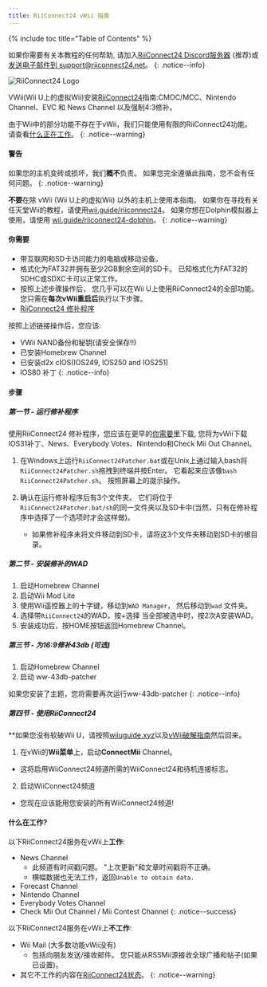 ```yaml
---
title: RiiConnect24 vWii 指南
---
```


{% include toc title="Table of Contents" %}

如果你需要有关本教程的任何帮助, 请加入[RiiConnect24 Discord服务器](https://discord.gg/rc24) (推荐)或 [发送电子邮件到 support@riiconnect24.net](mailto:support@riiconnect24.net)。
{: .notice--info}

![RiiConnect24 Logo](/images/WiiRC24Logo.jpg)

VWii(Wii U上的虚拟Wii)安装[RiiConnect24](https://rc24.xyz)指南:CMOC/MCC、Nintendo Channel、EVC 和 News Channel 以及强制4:3修补。

由于Wii中的部分功能不存在于vWii，我们只能使用有限的RiiConnect24功能。 请查看[什么正在工作](#whats-currently-working)。
{: .notice--warning}

#### 警告

如果您的主机变砖或损坏，我们**概不**负责。 如果您完全遵循此指南，您不会有任何问题。
{: .notice--warning}

**不要**在除 vWii (Wii U上的虚拟Wii) 以外的主机上使用本指南。 如果你在寻找有关任天堂Wii的教程，请使用[wii.guide/riiconnect24](riiconnect24)。 如果你想在Dolphin模拟器上使用，请使用 [wii.guide/riiconnect24-dolphin](/riiconnect24-dolphin)。
{: .notice--warning}

#### 你需要

* 带互联网和SD卡访问能力的电脑或移动设备。
* 格式化为FAT32并拥有至少2GB剩余空间的SD卡。 已知格式化为FAT32的SDHC或SDXC卡可以正常工作。
* 按照上述步骤操作后， 您几乎可以在Wii U上使用RiiConnect24的全部功能。 您只需在**每次vWii重启后**执行以下步骤。
* [RiiConnect24 修补程序](https://github.com/RiiConnect24/RiiConnect24-Patcher/releases)

按照上述链接操作后，您应该:
* VWii NAND备份和秘钥(请安全保存!!)
* 已安装Homebrew Channel
* 已安装d2x cIOS(IOS249, IOS250 and IOS251)
* IOS80 补丁
{: .notice--info}

#### 步骤

##### 第一节 - 运行修补程序

使用RiiConnect24 修补程序，您应该在更早的[你需要](#what-you-need)里下载, 您将为vWii下载IOS31补丁、News、Everybody Votes、Nintendo和Check Mii Out Channel。

1. 在Windows上运行`RiiConnect24Patcher.bat`或在Unix上通过输入bash将`RiiConnect24Patcher.sh`拖拽到终端并按Enter。 它看起来应该像`bash RiiConnect24Patcher.sh`。 按照屏幕上的提示操作。

2. 确认在运行修补程序后有3个文件夹。 它们将位于 `RiiConnect24Patcher.bat/sh`的同一文件夹以及SD卡中(当然，只有在修补程序中选择了一个选项时才会这样做)。
   - 如果修补程序未将文件移动到SD卡，请将这3个文件夹移动到SD卡的根目录。

##### 第二节 - 安装修补的WAD

1. 启动Homebrew Channel
2. 启动Wii Mod Lite
3. 使用Wii遥控器上的十字键，移动到`WAD Manager`， 然后移动到`wad` 文件夹。
4. 选择带`RiiConnect24`的WAD，按+选择 当全部被选中时，按2次A安装WAD。
5. 安装成功后，按HOME按钮返回Homebrew Channel。

##### 第三节 - 为16:9修补43db (可选)

1. 启动Homebrew Channel
2. 启动 ww-43db-patcher

如果您安装了主题，您将需要再次运行ww-43db-patcher
{: .notice--info}

##### 第四节 - 使用RiiConnect24

**如果您没有软破Wii U，请按照[wiiuguide.xyz](https://wiiuguide.xyz)以及[vWii破解指南](https://wiiuguide.xyz/#/vwii-modding)然后回来。</p>

1. 在vWii的**Wii菜单**上，启动**ConnectMii** Channel。
* 这将启用WiiConnect24频道所需的WiiConnect24和待机连接标志。
2. 启动WiiConnect24频道
* 您现在应该能用您安装的所有WiiConnect24频道!

#### 什么在工作?
以下RiiConnect24服务在vWii上**工作**:
* News Channel
    * 此频道有时间戳问题。 "上次更新"和文章时间戳将不正确。
    * 横幅数据也无法工作，返回`Unable to obtain data.`
* Forecast Channel
* Nintendo Channel
* Everybody Votes Channel
* Check Mii Out Channel / Mii Contest Channel
{: .notice--success}

以下RiiConnect24服务在vWii上**不工作**:
* Wii Mail (大多数功能vWii没有)
    * 包括向朋友发送/接收邮件。 您只能从RSSMii源接收全球广播和帖子(如果已设置)。
* 其它不工作的内容在[RiiConnect24状态](https://rc24.xyz/stats/index.html)。
{: .notice--warning}
